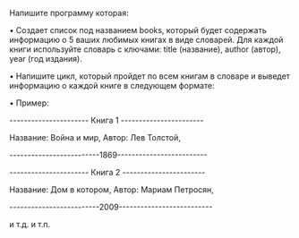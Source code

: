 Напишите программу которая:

• Создает список под названием books, который будет содержать информацию о 5 ваших любимых книгах в виде словарей. Для каждой книги используйте словарь с ключами: title (название), author (автор), year (год издания).

• Напишите цикл, который пройдет по всем книгам в словаре и выведет информацию о каждой книге в следующем формате:

• Пример:

 ---------------------- Книга 1 -----------------------
 
 Название: Война и мир, Автор: Лев Толстой,
 
 -------------------------1869-------------------------
 
  ---------------------- Книга 2 -----------------------
  
 Название: Дом в котором, Автор: Мариам Петросян,
 
 -------------------------2009--------------------------
 
 и т.д. и т.п.
